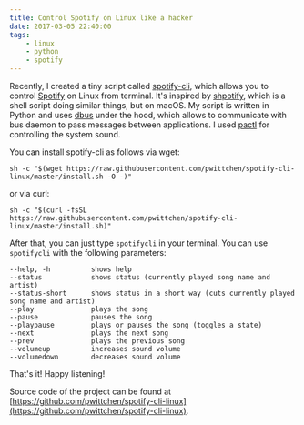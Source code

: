 ```yaml
---
title: Control Spotify on Linux like a hacker
date: 2017-03-05 22:40:00
tags:
	- linux
	- python
	- spotify
---
```


Recently, I created a tiny script called [spotify-cli](https://github.com/pwittchen/spotify-cli-linux), which allows you to control [Spotify](http://spotify.com) on Linux from terminal. It's inspired by [shpotify](https://github.com/hnarayanan/shpotify), which is a shell script doing similar things, but on macOS. My script is written in Python and uses [dbus](https://dbus.freedesktop.org/doc/dbus-python/doc/tutorial.html) under the hood, which allows to communicate with bus daemon to pass messages between applications. I used [pactl](https://linux.die.net/man/1/pactl) for controlling the system sound. 

You can install spotify-cli as follows via wget:

```
sh -c "$(wget https://raw.githubusercontent.com/pwittchen/spotify-cli-linux/master/install.sh -O -)"
```

or via curl:

```
sh -c "$(curl -fsSL https://raw.githubusercontent.com/pwittchen/spotify-cli-linux/master/install.sh)"
```

After that, you can just type `spotifycli` in your terminal. You can use `spotifycli` with the following parameters:

```
--help, -h          shows help
--status            shows status (currently played song name and artist)
--status-short      shows status in a short way (cuts currently played song name and artist)
--play              plays the song
--pause             pauses the song
--playpause         plays or pauses the song (toggles a state)
--next              plays the next song
--prev              plays the previous song
--volumeup          increases sound volume
--volumedown        decreases sound volume
```

That's it! Happy listening! 

Source code of the project can be found at [https://github.com/pwittchen/spotify-cli-linux](https://github.com/pwittchen/spotify-cli-linux).